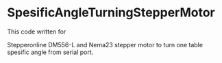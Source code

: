 # SpesificAngleTurningStepperMotor


This code written for 

Stepperonline DM556-L  and Nema23 stepper motor to turn one table spesific angle from serial port.

